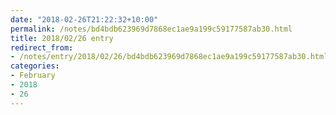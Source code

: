 ```yaml
---
date: "2018-02-26T21:22:32+10:00"
permalink: /notes/bd4bdb623969d7868ec1ae9a199c59177587ab30.html
title: 2018/02/26 entry
redirect_from:
- /notes/entry/2018/02/26/bd4bdb623969d7868ec1ae9a199c59177587ab30.html
categories:
- February
- 2018
- 26
---
```

